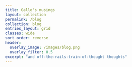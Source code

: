 ```yaml
---
title: Gallo's musings
layout: collection 
permalink: /blog
collection: blog
entries_layout: grid
classes: wide
sort_order: reverse
header:
  overlay_image: /images/blog.png
  overlay_filter: 0.5
excerpt: "and off-the-rails-train-of-thought thoughts"
---
```

